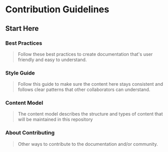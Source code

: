 # Contribution Guidelines

## Start Here

### Best Practices
> Follow these best practices to create documentation that's user friendly and easy to understand.

### Style Guide
> Follow this guide to make sure the content here stays consistent and follows clear patterns that other collaborators can understand.

### Content Model
> The content model describes the structure and types of content that will be maintained in this repository

### About Contributing
> Other ways to contribute to the documentation and/or community.
